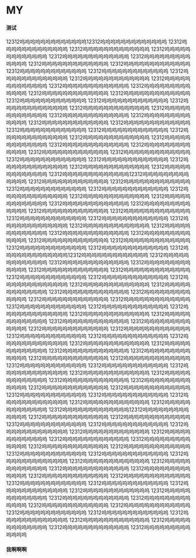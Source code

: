 # MY


#### 测试
12312呜呜呜呜呜呜呜呜呜呜呜呜呜12312呜呜呜呜呜呜呜呜呜呜呜呜呜
12312呜呜呜呜呜呜呜呜呜呜呜呜呜
12312呜呜呜呜呜呜呜呜呜呜呜呜呜
12312呜呜呜呜呜呜呜呜呜呜呜呜呜
12312呜呜呜呜呜呜呜呜呜呜呜呜呜
12312呜呜呜呜呜呜呜呜呜呜呜呜呜
12312呜呜呜呜呜呜呜呜呜呜呜呜呜
12312呜呜呜呜呜呜呜呜呜呜呜呜呜
12312呜呜呜呜呜呜呜呜呜呜呜呜呜
12312呜呜呜呜呜呜呜呜呜呜呜呜呜
12312呜呜呜呜呜呜呜呜呜呜呜呜呜
12312呜呜呜呜呜呜呜呜呜呜呜呜呜
12312呜呜呜呜呜呜呜呜呜呜呜呜呜
12312呜呜呜呜呜呜呜呜呜呜呜呜呜
12312呜呜呜呜呜呜呜呜呜呜呜呜呜
12312呜呜呜呜呜呜呜呜呜呜呜呜呜
12312呜呜呜呜呜呜呜呜呜呜呜呜呜12312呜呜呜呜呜呜呜呜呜呜呜呜呜
12312呜呜呜呜呜呜呜呜呜呜呜呜呜
12312呜呜呜呜呜呜呜呜呜呜呜呜呜
12312呜呜呜呜呜呜呜呜呜呜呜呜呜
12312呜呜呜呜呜呜呜呜呜呜呜呜呜
12312呜呜呜呜呜呜呜呜呜呜呜呜呜
12312呜呜呜呜呜呜呜呜呜呜呜呜呜
12312呜呜呜呜呜呜呜呜呜呜呜呜呜
12312呜呜呜呜呜呜呜呜呜呜呜呜呜
12312呜呜呜呜呜呜呜呜呜呜呜呜呜
12312呜呜呜呜呜呜呜呜呜呜呜呜呜
12312呜呜呜呜呜呜呜呜呜呜呜呜呜
12312呜呜呜呜呜呜呜呜呜呜呜呜呜
12312呜呜呜呜呜呜呜呜呜呜呜呜呜
12312呜呜呜呜呜呜呜呜呜呜呜呜呜
12312呜呜呜呜呜呜呜呜呜呜呜呜呜
12312呜呜呜呜呜呜呜呜呜呜呜呜呜
12312呜呜呜呜呜呜呜呜呜呜呜呜呜
12312呜呜呜呜呜呜呜呜呜呜呜呜呜
12312呜呜呜呜呜呜呜呜呜呜呜呜呜
12312呜呜呜呜呜呜呜呜呜呜呜呜呜
12312呜呜呜呜呜呜呜呜呜呜呜呜呜
12312呜呜呜呜呜呜呜呜呜呜呜呜呜
12312呜呜呜呜呜呜呜呜呜呜呜呜呜12312呜呜呜呜呜呜呜呜呜呜呜呜呜
12312呜呜呜呜呜呜呜呜呜呜呜呜呜
12312呜呜呜呜呜呜呜呜呜呜呜呜呜
12312呜呜呜呜呜呜呜呜呜呜呜呜呜
12312呜呜呜呜呜呜呜呜呜呜呜呜呜
12312呜呜呜呜呜呜呜呜呜呜呜呜呜
12312呜呜呜呜呜呜呜呜呜呜呜呜呜
12312呜呜呜呜呜呜呜呜呜呜呜呜呜
12312呜呜呜呜呜呜呜呜呜呜呜呜呜
12312呜呜呜呜呜呜呜呜呜呜呜呜呜
12312呜呜呜呜呜呜呜呜呜呜呜呜呜
12312呜呜呜呜呜呜呜呜呜呜呜呜呜
12312呜呜呜呜呜呜呜呜呜呜呜呜呜
12312呜呜呜呜呜呜呜呜呜呜呜呜呜
12312呜呜呜呜呜呜呜呜呜呜呜呜呜
12312呜呜呜呜呜呜呜呜呜呜呜呜呜
12312呜呜呜呜呜呜呜呜呜呜呜呜呜
12312呜呜呜呜呜呜呜呜呜呜呜呜呜
12312呜呜呜呜呜呜呜呜呜呜呜呜呜
12312呜呜呜呜呜呜呜呜呜呜呜呜呜
12312呜呜呜呜呜呜呜呜呜呜呜呜呜
12312呜呜呜呜呜呜呜呜呜呜呜呜呜
12312呜呜呜呜呜呜呜呜呜呜呜呜呜
12312呜呜呜呜呜呜呜呜呜呜呜呜呜12312呜呜呜呜呜呜呜呜呜呜呜呜呜
12312呜呜呜呜呜呜呜呜呜呜呜呜呜
12312呜呜呜呜呜呜呜呜呜呜呜呜呜
12312呜呜呜呜呜呜呜呜呜呜呜呜呜
12312呜呜呜呜呜呜呜呜呜呜呜呜呜
12312呜呜呜呜呜呜呜呜呜呜呜呜呜
12312呜呜呜呜呜呜呜呜呜呜呜呜呜
12312呜呜呜呜呜呜呜呜呜呜呜呜呜
12312呜呜呜呜呜呜呜呜呜呜呜呜呜
12312呜呜呜呜呜呜呜呜呜呜呜呜呜
12312呜呜呜呜呜呜呜呜呜呜呜呜呜
12312呜呜呜呜呜呜呜呜呜呜呜呜呜
12312呜呜呜呜呜呜呜呜呜呜呜呜呜
12312呜呜呜呜呜呜呜呜呜呜呜呜呜
12312呜呜呜呜呜呜呜呜呜呜呜呜呜
12312呜呜呜呜呜呜呜呜呜呜呜呜呜
12312呜呜呜呜呜呜呜呜呜呜呜呜呜
12312呜呜呜呜呜呜呜呜呜呜呜呜呜
12312呜呜呜呜呜呜呜呜呜呜呜呜呜
12312呜呜呜呜呜呜呜呜呜呜呜呜呜
12312呜呜呜呜呜呜呜呜呜呜呜呜呜
12312呜呜呜呜呜呜呜呜呜呜呜呜呜
12312呜呜呜呜呜呜呜呜呜呜呜呜呜
12312呜呜呜呜呜呜呜呜呜呜呜呜呜12312呜呜呜呜呜呜呜呜呜呜呜呜呜
12312呜呜呜呜呜呜呜呜呜呜呜呜呜
12312呜呜呜呜呜呜呜呜呜呜呜呜呜
12312呜呜呜呜呜呜呜呜呜呜呜呜呜
12312呜呜呜呜呜呜呜呜呜呜呜呜呜
12312呜呜呜呜呜呜呜呜呜呜呜呜呜
12312呜呜呜呜呜呜呜呜呜呜呜呜呜
12312呜呜呜呜呜呜呜呜呜呜呜呜呜
12312呜呜呜呜呜呜呜呜呜呜呜呜呜
12312呜呜呜呜呜呜呜呜呜呜呜呜呜
12312呜呜呜呜呜呜呜呜呜呜呜呜呜
12312呜呜呜呜呜呜呜呜呜呜呜呜呜
12312呜呜呜呜呜呜呜呜呜呜呜呜呜
12312呜呜呜呜呜呜呜呜呜呜呜呜呜
12312呜呜呜呜呜呜呜呜呜呜呜呜呜
12312呜呜呜呜呜呜呜呜呜呜呜呜呜
12312呜呜呜呜呜呜呜呜呜呜呜呜呜
12312呜呜呜呜呜呜呜呜呜呜呜呜呜
12312呜呜呜呜呜呜呜呜呜呜呜呜呜
12312呜呜呜呜呜呜呜呜呜呜呜呜呜
12312呜呜呜呜呜呜呜呜呜呜呜呜呜
12312呜呜呜呜呜呜呜呜呜呜呜呜呜
12312呜呜呜呜呜呜呜呜呜呜呜呜呜
12312呜呜呜呜呜呜呜呜呜呜呜呜呜12312呜呜呜呜呜呜呜呜呜呜呜呜呜
12312呜呜呜呜呜呜呜呜呜呜呜呜呜
12312呜呜呜呜呜呜呜呜呜呜呜呜呜
12312呜呜呜呜呜呜呜呜呜呜呜呜呜
12312呜呜呜呜呜呜呜呜呜呜呜呜呜
12312呜呜呜呜呜呜呜呜呜呜呜呜呜
12312呜呜呜呜呜呜呜呜呜呜呜呜呜
12312呜呜呜呜呜呜呜呜呜呜呜呜呜
12312呜呜呜呜呜呜呜呜呜呜呜呜呜
12312呜呜呜呜呜呜呜呜呜呜呜呜呜
12312呜呜呜呜呜呜呜呜呜呜呜呜呜
12312呜呜呜呜呜呜呜呜呜呜呜呜呜
12312呜呜呜呜呜呜呜呜呜呜呜呜呜
12312呜呜呜呜呜呜呜呜呜呜呜呜呜
12312呜呜呜呜呜呜呜呜呜呜呜呜呜
12312呜呜呜呜呜呜呜呜呜呜呜呜呜
12312呜呜呜呜呜呜呜呜呜呜呜呜呜
12312呜呜呜呜呜呜呜呜呜呜呜呜呜
12312呜呜呜呜呜呜呜呜呜呜呜呜呜
12312呜呜呜呜呜呜呜呜呜呜呜呜呜
12312呜呜呜呜呜呜呜呜呜呜呜呜呜
12312呜呜呜呜呜呜呜呜呜呜呜呜呜
12312呜呜呜呜呜呜呜呜呜呜呜呜呜
12312呜呜呜呜呜呜呜呜呜呜呜呜呜
12312呜呜呜呜呜呜呜呜呜呜呜呜呜
12312呜呜呜呜呜呜呜呜呜呜呜呜呜
12312呜呜呜呜呜呜呜呜呜呜呜呜呜
12312呜呜呜呜呜呜呜呜呜呜呜呜呜
12312呜呜呜呜呜呜呜呜呜呜呜呜呜
12312呜呜呜呜呜呜呜呜呜呜呜呜呜
12312呜呜呜呜呜呜呜呜呜呜呜呜呜
12312呜呜呜呜呜呜呜呜呜呜呜呜呜
12312呜呜呜呜呜呜呜呜呜呜呜呜呜
12312呜呜呜呜呜呜呜呜呜呜呜呜呜
12312呜呜呜呜呜呜呜呜呜呜呜呜呜
12312呜呜呜呜呜呜呜呜呜呜呜呜呜
12312呜呜呜呜呜呜呜呜呜呜呜呜呜



#### 我啊啊啊